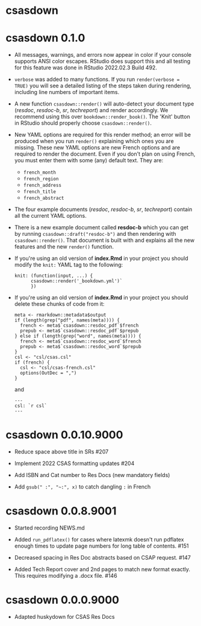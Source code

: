 # csasdown

# csasdown 0.1.0

* All messages, warnings, and errors now appear in color if your console supports ANSI color escapes. RStudio does support this and all testing for this feature was done in RStudio 2022.02.3 Build 492.

* `verbose` was added to many functions. If you run `render(verbose = TRUE)` you will see a detailed listing of the steps taken during rendering, including line numbers of important items.

* A new function `csasdown::render()` will auto-detect your document type (*resdoc*, *resdoc-b*, *sr*, *techreport*) and render accordingly. We recommend using this over `bookdown::render_book()`. The 'Knit' button in RStudio should properly choose `csasdown::render()`.

* New YAML options are required for this render method; an error will be produced when you run `render()` explaining which ones you are missing. These new YAML options are new French options and are required to render the document. Even if you don't plan on using French, you must enter them with some (any) default text. They are:
   - `french_month`
   - `french_region`
   - `french_address`
   - `french_title`
   - `french_abstract`
   
* The four example documents (*resdoc*, *resdoc-b*, *sr*, *techreport*) contain all the current YAML options.

* There is a new example document called **resdoc-b** which you can get by running `csasdown::draft("resdoc-b")` and then rendering with `csasdown::render()`. That document is built with and explains all the new features and the new `render()` function.

* If you're using an old version of **index.Rmd** in your project you should modify the `knit:` YAML tag to the following:
  ```
  knit: (function(input, ...) {
        csasdown::render('_bookdown.yml')`
        })
  ```
* If you're using an old version of **index.Rmd** in your project you should delete these chunks of code from it:
  ```
  meta <- rmarkdown::metadata$output
  if (length(grep("pdf", names(meta)))) {
    french <- meta$`csasdown::resdoc_pdf`$french
    prepub <- meta$`csasdown::resdoc_pdf`$prepub
  } else if (length(grep("word", names(meta)))) {
    french <- meta$`csasdown::resdoc_word`$french
    prepub <- meta$`csasdown::resdoc_word`$prepub
  }
  csl <- "csl/csas.csl"
  if (french) {
    csl <- "csl/csas-french.csl"
    options(OutDec = ",")
  }
  ```
  and
  ```
  ---
  csl: `r csl`    
  ---
  ```

# csasdown 0.0.10.9000

* Reduce space above title in SRs #207

* Implement 2022 CSAS formatting updates #204

* Add ISBN and Cat number to Res Docs (new mandatory fields)

* Add `gsub(" :", "~:", x)` to catch dangling `:` in French

# csasdown 0.0.8.9001

* Started recording NEWS.md

* Added `run_pdflatex()` for cases where latexmk doesn't run pdflatex enough times to update page numbers for long table of contents. #151

* Decreased spacing in Res Doc abstracts based on CSAP request. #147

* Added Tech Report cover and 2nd pages to match new format exactly. This requires modifying a .docx file. #146

# csasdown 0.0.0.9000

* Adapted huskydown for CSAS Res Docs
